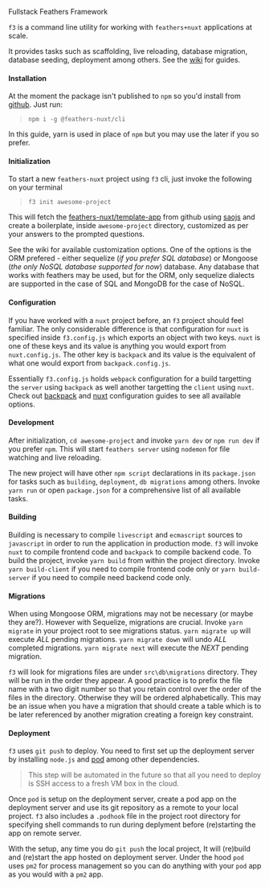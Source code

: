 Fullstack Feathers Framework

`f3` is a command line utility for working with `feathers+nuxt` applications at scale. 

It provides tasks such as scaffolding, live reloading, database migration, database seeding, deployment among others. See the [wiki](https://github.com/feathers-nuxt/cli/wiki) for guides.

#### Installation
At the moment the package isn't published to `npm` so you'd install from [github](https://github.com/feathers-nuxt/cli). Just run: 

> `npm i -g @feathers-nuxt/cli`

In this guide, yarn is used in place of `npm` but you may use the later if you so prefer.

#### Initialization
To start a new `feathers-nuxt` project using `f3` cli, just invoke the following on your terminal
> `f3 init awesome-project`

This will fetch the [feathers-nuxt/template-app](https://github.com/feathers-nuxt/template-app) from github using [saojs](https://github.com/saojs/sao) and create a boilerplate, inside `awesome-project` directory, customized as per your answers to the prompted questions.

See the wiki for available customization options. One of the options is the ORM prefered - either sequelize (_if you prefer SQL database_) or Mongoose (_the only NoSQL database supported for now_) database. Any database that works with feathers may be used, but for the ORM, only sequelize dialects are supported in the case of SQL and MongoDB for the case of NoSQL.

#### Configuration
If you have worked with a `nuxt` project before, an `f3` project should feel familiar. The only considerable difference is that configuration for `nuxt` is specified inside `f3.config.js` which exports an object with two keys. `nuxt` is one of these keys and its value is anything you would export from `nuxt.config.js`. The other key is `backpack` and its value is the equivalent of what one would export from `backpack.config.js`. 

Essentially `f3.config.js` holds `webpack` configuration for a build targetting the `server` using `backpack` as well another targetting the `client` using `nuxt`. Check out [backpack](https://github.com/jaredpalmer/backpack) and [nuxt](https://nuxtjs.org) configuration guides to see all available options.

#### Development
After initialization, `cd awesome-project` and invoke `yarn dev` or `npm run dev` if you prefer `npm`. This will start `feathers server` using `nodemon` for file watching and live reloading.

The new project will have other `npm script` declarations in its `package.json` for tasks such as `building`, `deployment`, `db migrations` among others. Invoke `yarn run` or open `package.json` for a comprehensive list of all available tasks.

#### Building
Building is necessary to compile `livescript` and `ecmascript` sources to `javascript` in order to run the application in production mode. `f3` will invoke `nuxt` to compile frontend code and `backpack` to compile backend code. To build the project, invoke `yarn build` from within the project directory. Invoke `yarn build-client` if you need to compile frontend code only or `yarn build-server` if you need to compile need backend code only.

#### Migrations
When using Mongoose ORM, migrations may not be necessary (or maybe they are?). However with Sequelize, migrations are crucial. Invoke `yarn migrate` in your project root to see migrations status. `yarn migrate up` will execute *ALL* pending migrations. `yarn migrate down` will undo *ALL* completed migrations. `yarn migrate next` will execute the *NEXT* pending migration.

`f3` will look for migrations files are under `src\db\migrations` directory. They will be run in the order they appear. A good practice is to prefix the file name with a two digit number so that you retain control over the order of the files in the directory. Otherwise they will be ordered alphabetically. This may be an issue when you have a migration that should create a table which is to be later referenced by another migration creating a foreign key constraint.

#### Deployment
`f3` uses `git push` to deploy. You need to first set up the deployment server by installing `node.js` and [pod](https://github.com/yyx990803/pod) among other dependencies. 

> This step will be automated in the future so that all you need to deploy is SSH access to a fresh VM box in the cloud.

Once `pod` is setup on the deployment server, create a pod app on the deployment server and use its git repository as a remote to your local project. `f3` also includes a `.podhook` file in the project root directory for specifying shell commands to run during deplyment before (re)starting the app on remote server.

With the setup, any time you do `git push` the local project, It will (re)build and (re)start the app hosted on deployment server. Under the hood `pod` uses `pm2` for process management so you can do anything with your `pod` app as you would with a `pm2` app.